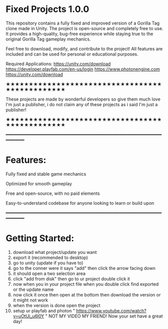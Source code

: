 # Fixed Projects 1.0.0
 This repository contains a fully fixed and improved version of a Gorilla Tag
clone made in Unity. The project is open-source and completely free to use. It provides a high-quality, bug-free experience while staying true to the original Gorilla Tag gameplay mechanics.

Feel free to download, modify, and contribute to the project! All features are 
included and can be used for personal or educational purposes.

Required Applications: https://unity.com/download https://developer.playfab.com/en-us/login https://www.photonengine.com https://unity.com/download

★★★★★★★★★★★★★★★★★★★★★★★★★★★★★★★★★★★★★★★★★★★★★★★

These projects are made by wonderful developers so give them much love I'm just a publisher, 
i do not claim any of these projects as i said I'm just a publisher!

★★★★★★★★★★★★★★★★★★★★★★★★★★★★★★★★★★★★★★★★★★★★★★★


━━━━━━━━━━━━━━━━━━━━━━━━━━━━━━━━━━━━━━━━━━━━━━━━━━━━━━━━━━━━━━━━━━

# Features:


Fully fixed and stable game mechanics

Optimized for smooth gameplay

Free and open-source, with no paid elements

Easy-to-understand codebase for anyone looking to learn or build upon

━━━━━━━━━━━━━━━━━━━━━━━━━━━━━━━━━━━━━━━━━━━━━━━━━━━━━━━━━━━━━━━━━━

# Getting Started:
1. download what project/update you want
2. export it (recommended to desktop)
3. go to unity (update if you have to)
4. go to the conner were it says "add" then click the arrow facing down
5. it should open a two selection area
6. click "add from disk" then go to ur project double click it
7. now when you in your project file when you double click find exported or the update name
8. now click it once then open at the bottom then download the version or it might not work
9. when the version is done open the project
10. setup ur playfab and photon " https://www.youtube.com/watch?v=uOtUi_u6l0Y " NOT MY VIDEO MY FRIEND!
    Now your set have a great day!
